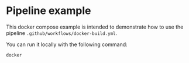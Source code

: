 # Pipeline example
This docker compose example is intended to demonstrate how to use the pipeline `.github/workflows/docker-build.yml`.

You can run it locally with the following command:

```bash
docker
```
